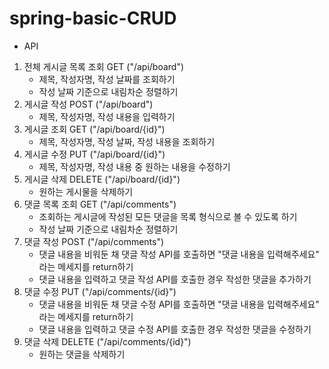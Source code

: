 # spring-basic-CRUD
- API
1. 전체 게시글 목록 조회 GET ("/api/board")
    - 제목, 작성자명, 작성 날짜를 조회하기
    - 작성 날짜 기준으로 내림차순 정렬하기
2. 게시글 작성 POST ("/api/board")
    - 제목, 작성자명, 작성 내용을 입력하기
3. 게시글 조회 GET ("/api/board/{id}")
    - 제목, 작성자명, 작성 날짜, 작성 내용을 조회하기
4. 게시글 수정 PUT ("/api/board/{id}")
    - 제목, 작성자명, 작성 내용 중 원하는 내용을 수정하기
5. 게시글 삭제 DELETE ("/api/board/{id}")
    - 원하는 게시물을 삭제하기
6. 댓글 목록 조회 GET ("/api/comments")
    - 조회하는 게시글에 작성된 모든 댓글을 목록 형식으로 볼 수 있도록 하기
    - 작성 날짜 기준으로 내림차순 정렬하기
7. 댓글 작성 POST ("/api/comments")
    - 댓글 내용을 비워둔 채 댓글 작성 API를 호출하면 "댓글 내용을 입력해주세요" 라는 메세지를 return하기
    - 댓글 내용을 입력하고 댓글 작성 API를 호출한 경우 작성한 댓글을 추가하기
8. 댓글 수정 PUT ("/api/comments/{id}")
    - 댓글 내용을 비워둔 채 댓글 수정 API를 호출하면 "댓글 내용을 입력해주세요" 라는 메세지를 return하기
    - 댓글 내용을 입력하고 댓글 수정 API를 호출한 경우 작성한 댓글을 수정하기
9. 댓글 삭제 DELETE ("/api/comments/{id}")
    - 원하는 댓글을 삭제하기
